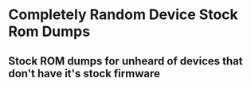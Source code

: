 # Completely Random Device Stock Rom Dumps

## Stock ROM dumps for unheard of devices that don't have it's stock firmware
